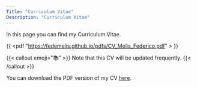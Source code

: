 ```yaml
---
Title: "Curriculum Vitae"
Description: "Curriculum Vitae"
---
```


In this page you can find my Curriculum Vitae.

{{ <pdf "https://fedemelis.github.io/pdfs/CV_Melis_Federico.pdf" > }}


{{< callout emoji="📚" >}}
  Note that this CV will be updated frequently.
{{< /callout >}}


You can download the PDF version of my CV [here](https://drive.google.com/uc?export=download&id=1fCFAo2TFgdNMvBar0f-RT5YypgdwauA9).
```